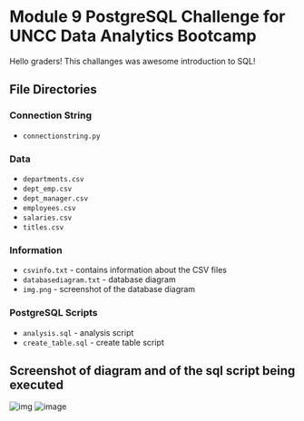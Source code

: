 # Module 9 PostgreSQL Challenge for UNCC Data Analytics Bootcamp
Hello graders! This challanges was awesome introduction to SQL!

## File Directories


### Connection String

* `connectionstring.py`

### Data

* `departments.csv`
* `dept_emp.csv`
* `dept_manager.csv`
* `employees.csv`
* `salaries.csv`
* `titles.csv`

### Information

* `csvinfo.txt` - contains information about the CSV files
* `databasediagram.txt` - database diagram
* `img.png` - screenshot of the database diagram


### PostgreSQL Scripts

* `analysis.sql` - analysis script
* `create_table.sql` - create table script

## Screenshot of diagram and of the sql script being executed
![img](https://github.com/user-attachments/assets/64e93545-2448-4cbe-9829-6173490d3bf8)
![image](https://github.com/user-attachments/assets/c8c6510e-ac5d-459a-bdd6-bb42bdf70014)
